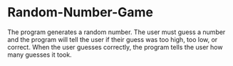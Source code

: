 # Random-Number-Game
The program generates a random number. The user must guess a number and the program will tell the user if their guess was too high, too low, or correct. When the user guesses correctly, the program tells the user how many guesses it took. 
